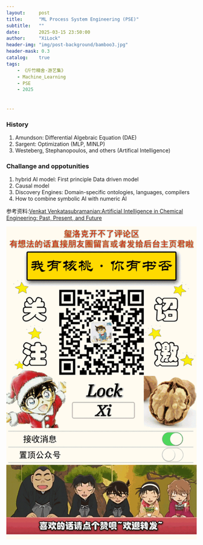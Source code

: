```yaml
---
layout:     post
title:      "ML Process System Engineering (PSE)"
subtitle:   ""
date:       2025-03-15 23:50:00
author:     "XiLock"
header-img: "img/post-background/bamboo3.jpg"
header-mask: 0.3
catalog:    true
tags:
    - 《斤竹精舍·游艺集》
    - Machine_Learning 
    - PSE
    - 2025


---
```


### History
1. Amundson: Differential Algebraic Equation (DAE)
1. Sargent: Optimization (MLP, MINLP)
1. Westeberg, Stephanopoulos, and others (Artifical Intelligence)

### Challange and oppotunities
1. hybrid AI model: First principle Data driven model
1. Causal model 
1. Discovery Engines: Domain-specific ontologies, languages, compilers
1. How to combine symbolic AI with numeric AI


参考资料:[Venkat Venkatasubramanian:Artificial Intelligence in Chemical Engineering: Past, Present, and Future](https://www.youtube.com/watch?v=H3xX4fz35Zc)


![](/img/wc-tail.GIF)
